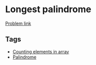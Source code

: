 # Longest palindrome

[Problem link](https://leetcode.com/problems/longest-palindrome)

## Tags

* [Counting elements in array](/README.md#Counting_elements_in_array)
* [Palindrome](/README.md#Palindrome)
